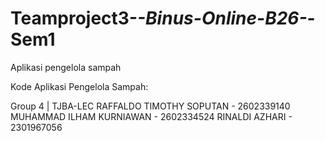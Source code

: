 # Teamproject3-_-Binus-Online-B26-_-Sem1
Aplikasi pengelola sampah

Kode Aplikasi Pengelola Sampah:

Group 4 | TJBA-LEC
RAFFALDO TIMOTHY SOPUTAN - 2602339140
MUHAMMAD ILHAM KURNIAWAN - 2602334524
RINALDI AZHARI - 2301967056
